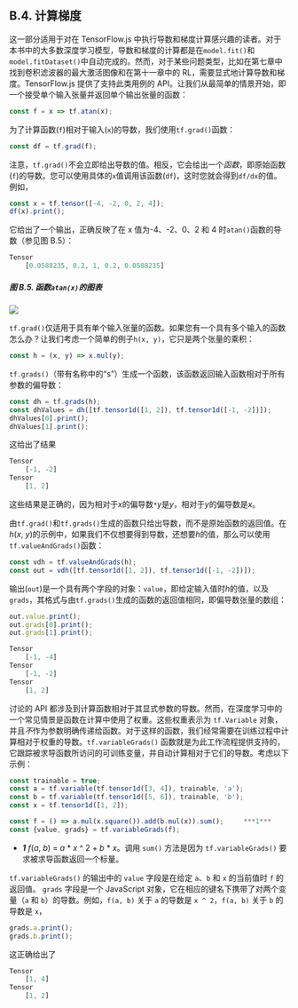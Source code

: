 ## B.4\. 计算梯度

这一部分适用于对在 TensorFlow.js 中执行导数和梯度计算感兴趣的读者。对于本书中的大多数深度学习模型，导数和梯度的计算都是在`model.fit()`和`model.fitDataset()`中自动完成的。然而，对于某些问题类型，比如在第七章中找到卷积滤波器的最大激活图像和在第十一章中的 RL，需要显式地计算导数和梯度。TensorFlow.js 提供了支持此类用例的 API。让我们从最简单的情景开始，即一个接受单个输入张量并返回单个输出张量的函数：

```js
const f = x => tf.atan(x);
```

为了计算函数(`f`)相对于输入(`x`)的导数，我们使用`tf.grad()`函数：

```js
const df = tf.grad(f);
```

注意，`tf.grad()`不会立即给出导数的值。相反，它会给出一个*函数*，即原始函数(`f`)的导数。您可以使用具体的`x`值调用该函数(`df`)，这时您就会得到`df/dx`的值。例如，

```js
const x = tf.tensor([-4, -2, 0, 2, 4]);
df(x).print();
```

它给出了一个输出，正确反映了在 x 值为-4、-2、0、2 和 4 时`atan()`函数的导数（参见图 B.5）：

```js
Tensor
    [0.0588235, 0.2, 1, 0.2, 0.0588235]
```

##### 图 B.5\. 函数`atan(x)`的图表

![](img/btab05_alt.jpg)

`tf.grad()`仅适用于具有单个输入张量的函数。如果您有一个具有多个输入的函数怎么办？让我们考虑一个简单的例子`h(x, y)`，它只是两个张量的乘积：

```js
const h = (x, y) => x.mul(y);
```

`tf.grads()`（带有名称中的“s”）生成一个函数，该函数返回输入函数相对于所有参数的偏导数：

```js
const dh = tf.grads(h);
const dhValues = dh([tf.tensor1d([1, 2]), tf.tensor1d([-1, -2])]);
dhValues[0].print();
dhValues[1].print();
```

这给出了结果

```js
Tensor
    [-1, -2]
Tensor
    [1, 2]
```

这些结果是正确的，因为相对于*x*的偏导数`*`*y*是*y*，相对于*y*的偏导数是*x*。

由`tf.grad()`和`tf.grads()`生成的函数只给出导数，而不是原始函数的返回值。在*h*(*x*, *y*)的示例中，如果我们不仅想要得到导数，还想要*h*的值，那么可以使用`tf.valueAndGrads()`函数：

```js
const vdh = tf.valueAndGrads(h);
const out = vdh([tf.tensor1d([1, 2]), tf.tensor1d([-1, -2])]);
```

输出(`out`)是一个具有两个字段的对象：`value`，即给定输入值时*h*的值，以及`grads`，其格式与由`tf.grads()`生成的函数的返回值相同，即偏导数张量的数组：

```js
out.value.print();
out.grads[0].print();
out.grads[1].print();

Tensor
    [-1, -4]
Tensor
    [-1, -2]
Tensor
    [1, 2]
```

讨论的 API 都涉及到计算函数相对于其显式参数的导数。然而，在深度学习中的一个常见情景是函数在计算中使用了权重。这些权重表示为 `tf.Variable` 对象，并且*不*作为参数明确传递给函数。对于这样的函数，我们经常需要在训练过程中计算相对于权重的导数。`tf.variableGrads()` 函数就是为此工作流程提供支持的，它跟踪被求导函数所访问的可训练变量，并自动计算相对于它们的导数。考虑以下示例：

```js
const trainable = true;
const a = tf.variable(tf.tensor1d([3, 4]), trainable, 'a');
const b = tf.variable(tf.tensor1d([5, 6]), trainable, 'b');
const x = tf.tensor1d([1, 2]);

const f = () => a.mul(x.square()).add(b.mul(x)).sum();     ***1***
const {value, grads} = tf.variableGrads(f);
```

+   ***1*** *f*(*a*, *b*) = *a* * *x* ^ 2 + *b* * *x*。调用 `sum()` 方法是因为 `tf.variableGrads()` 要求被求导函数返回一个标量。

`tf.variableGrads()` 的输出中的 `value` 字段是在给定 `a`、`b` 和 `x` 的当前值时 `f` 的返回值。 `grads` 字段是一个 JavaScript 对象，它在相应的键名下携带了对两个变量（`a` 和 `b`）的导数。例如，`f(a, b)` 关于 `a` 的导数是 `x ^ 2`，`f(a, b)` 关于 `b` 的导数是 `x`，

```js
grads.a.print();
grads.b.print();
```

这正确给出了

```js
Tensor
    [1, 4]
Tensor
    [1, 2]
```
